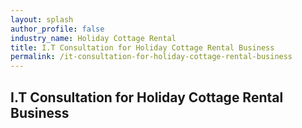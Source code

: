 ```yaml
---
layout: splash 
author_profile: false 
industry_name: Holiday Cottage Rental
title: I.T Consultation for Holiday Cottage Rental Business
permalink: /it-consultation-for-holiday-cottage-rental-business
---
```


## I.T Consultation for Holiday Cottage Rental Business